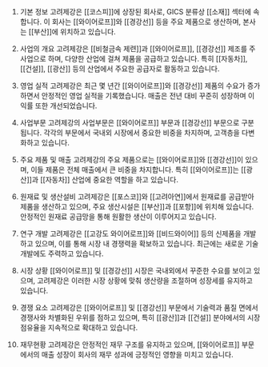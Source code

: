 1. 기본 정보
고려제강은 [[코스피]]에 상장된 회사로, GICS 분류상 [[소재]] 섹터에 속합니다. 이 회사는 [[와이어로프]]와 [[경강선]] 등을 주요 제품으로 생산하며, 본사는 [[부산]]에 위치하고 있습니다.

2. 사업의 개요
고려제강은 [[비철금속 제련]]과 [[와이어로프]], [[경강선]] 제조를 주 사업으로 하며, 다양한 산업에 걸쳐 제품을 공급하고 있습니다. 특히 [[자동차]], [[건설]], [[광산]] 등의 산업에서 주요한 공급자로 활동하고 있습니다.

3. 영업 실적
고려제강은 최근 몇 년간 [[와이어로프]]와 [[경강선]] 제품의 수요가 증가하면서 안정적인 영업 실적을 기록했습니다. 매출은 전년 대비 꾸준히 성장하며 이익률 또한 개선되었습니다.

4. 사업부문
고려제강의 사업부문은 [[와이어로프]] 부문과 [[경강선]] 부문으로 구분됩니다. 각각의 부문에서 국내외 시장에서 중요한 비중을 차지하며, 고객층을 다변화하고 있습니다.

5. 주요 제품 및 매출
고려제강의 주요 제품으로는 [[와이어로프]]와 [[경강선]]이 있으며, 이들 제품은 전체 매출에서 큰 비중을 차지합니다. 특히 [[와이어로프]]는 [[광산]]과 [[자동차]] 산업에 중요한 역할을 하고 있습니다.

6. 원재료 및 생산설비
고려제강은 [[포스코]]와 [[고려아연]]에서 원재료를 공급받아 제품을 생산하고 있으며, 주요 생산시설은 [[부산]]과 [[포항]]에 위치해 있습니다. 안정적인 원재료 공급망을 통해 원활한 생산이 이루어지고 있습니다.

7. 연구 개발
고려제강은 [[고강도 와이어로프]]와 [[비드와이어]] 등의 신제품을 개발하고 있으며, 이를 통해 시장 내 경쟁력을 확보하고 있습니다. 최근에는 새로운 기술 개발에도 주력하고 있습니다.

8. 시장 상황
[[와이어로프]] 및 [[경강선]] 시장은 국내외에서 꾸준한 수요를 보이고 있으며, 고려제강은 이러한 시장 상황에 맞춰 생산량을 조절하며 성장세를 유지하고 있습니다.

9. 경쟁 요소
고려제강은 [[와이어로프]] 및 [[경강선]] 부문에서 기술력과 품질 면에서 경쟁사와 차별화된 우위를 점하고 있으며, 특히 [[광산]]과 [[건설]] 분야에서의 시장 점유율을 지속적으로 확대하고 있습니다.

10. 재무현황
고려제강은 안정적인 재무 구조를 유지하고 있으며, [[와이어로프]] 부문에서의 매출 성장이 회사의 재무 성과에 긍정적인 영향을 미치고 있습니다.
